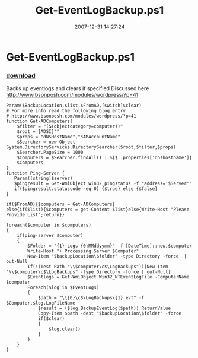 ﻿---
pid:            89
poster:         BSonPosh
title:          Get-EventLogBackup.ps1
date:           2007-12-31 14:27:24
format:         posh
parent:         0
parent:         0

---

# Get-EventLogBackup.ps1

### [download](89.ps1)

Backs up eventlogs and clears if specified
Discussed here
http://www.bsonposh.com/modules/wordpress/?p=41

```posh
Param($BackupLocation,$list,$FromAD,[switch]$clear)
# For more info read the following blog entry
# http://www.bsonposh.com/modules/wordpress/?p=41
function Get-ADComputers{
    $filter = "(&(objectcategory=computer))"
    $root = [ADSI]""
    $props = "dNSHostName","sAMAccountName"
    $Searcher = new-Object System.DirectoryServices.DirectorySearcher($root,$filter,$props)
    $Searcher.PageSize = 1000
    $Computers = $Searcher.findAll() | %{$_.properties['dnshostname']}
    $Computers 
}
function Ping-Server {
   Param([string]$server)
   $pingresult = Get-WmiObject win32_pingstatus -f "address='$Server'"
   if($pingresult.statuscode -eq 0) {$true} else {$false}
}

if($FromAD){$computers = Get-ADComputers}
else{if($list){$computers = get-Content $list}else{Write-Host "Please Provide List";return}}

foreach($computer in $computers)
{
    if(ping-server $computer)
    {
        $Folder = "{1}-Logs-{0:MMddyymm}" -f [DateTime]::now,$computer
        Write-Host "+ Processing Server $Computer"
        New-Item "$backupLocation\$folder" -type Directory -force  | out-Null
        If(!(Test-Path "\\$computer\c$\LogBackups")){New-Item "\\$computer\c$\LogBackups" -type Directory -force | out-Null}
        $Eventlogs = Get-WmiObject Win32_NTEventLogFile -ComputerName $computer
        Foreach($log in $EventLogs)
        {
            $path = "\\{0}\c$\LogBackups\{1}.evt" -f $Computer,$log.LogFileName
            $result = ($log.BackupEventLog($path)).ReturnValue
            Copy-Item $path -dest "$backupLocation\$folder" -force
            if($clear)
            {
                $log.clear()
            }
        }
    }
}
```
